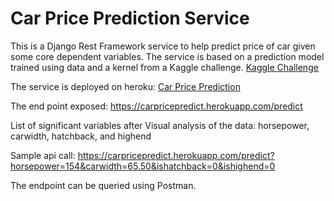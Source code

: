 # Car Price Prediction Service

This is a Django Rest Framework service to help predict price of car given some core dependent variables.
The service is based on a prediction model trained using data and a kernel from a Kaggle challenge. <a href="https://www.kaggle.com/goyalshalini93/car-price-prediction-linear-regression-rfe"> Kaggle Challenge</a>


The service is deployed on heroku: <a href="http://carpricepredict.herokuapp.com/"> Car Price Prediction </a>

The end point exposed: https://carpricepredict.herokuapp.com/predict

List of significant variables after Visual analysis of the data: horsepower, carwidth, hatchback, and highend

Sample api call: https://carpricepredict.herokuapp.com/predict?horsepower=154&carwidth=65.50&ishatchback=0&ishighend=0

The endpoint can be queried using Postman.
